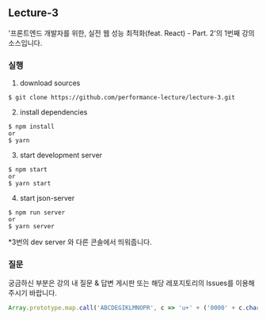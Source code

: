 ## Lecture-3

'프론트엔드 개발자를 위한, 실전 웹 성능 최적화(feat. React) - Part. 2'의 1번째 강의 소스입니다.

### 실행

1. download sources

```
$ git clone https://github.com/performance-lecture/lecture-3.git
```

2. install dependencies

```
$ npm install
or
$ yarn
```

3. start development server

```
$ npm start
or
$ yarn start
```

4. start json-server

```
$ npm run server
or
$ yarn server
```
*3번의 dev server 와 다른 콘솔에서 띄워줍니다.

### 질문

궁금하신 부분은 강의 내 질문 & 답변 게시판 또는 해당 레포지토리의 Issues를 이용해주시기 바랍니다.

```js
Array.prototype.map.call('ABCDEGIKLMNOPR', c => 'u+' + ('0000' + c.charCodeAt(0).toString(16)).slice(-4)).join(', ')
```